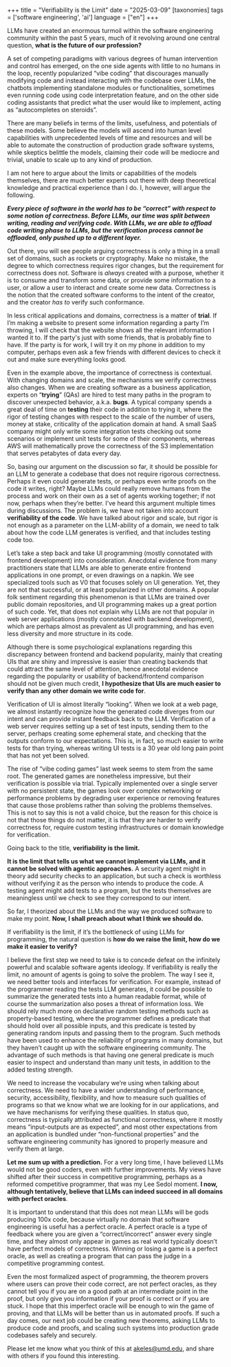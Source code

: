 +++
title = "Verifiability is the Limit"
date = "2025-03-09"
[taxonomies]
tags = ['software engineering', 'ai']
language = ["en"]
+++

LLMs have created an enormous turmoil within the software engineering community within the past 5 years, much of it revolving around one central question, **what is the future of our profession?**

A set of competing paradigms with various degrees of human intervention and control has emerged, on the one side agents with little to no humans in the loop, recently popularized “vibe coding” that discourages manually modifying code and instead interacting with the codebase over LLMs, the chatbots implementing standalone modules or functionalities, sometimes even running code using code interpretation feature, and on the other side coding assistants that predict what the user would like to implement, acting as “autocompletes on steroids”.

There are many beliefs in terms of the limits, usefulness, and potentials of these models. Some believe the models will ascend into human level capabilities with unprecedented levels of time and resources and will be able to automate the construction of production grade software systems, while skeptics belittle the models, claiming their code will be mediocre and trivial, unable to scale up to any kind of production.

I am not here to argue about the limits or capabilities of the models themselves, there are much better experts out there with deep theoretical knowledge and practical experience than I do. I, however, will argue the following.

***Every piece of software in the world has to be “correct” with respect to some notion of correctness. Before LLMs, our time was split between writing, reading and verifying code. With LLMs, we are able to offload code writing phase to LLMs, but the verification process cannot be offloaded, only pushed up to a different layer.***

Out there, you will see people arguing correctness is only a thing in a small set of domains, such as rockets or cryptography. Make no mistake, the degree to which correctness requires rigor changes, but the requirement for correctness does not. Software is *always* created with a purpose, whether it is to consume and transform some data, or provide some information to a user, or allow a user to interact and create some new data. Correctness is the notion that the created software conforms to the intent of the creator, and the creator *has to* verify such conformance.

In less critical applications and domains, correctness is a matter of **trial**. If I’m making a website to present some information regarding a party I’m throwing, I will check that the website shows all the relevant information I wanted it to. If the party's just with some friends, that is probably fine to have. If the party is for work, I will try it on my phone in addition to my computer, perhaps even ask a few friends with different devices to check it out and make sure everything looks good.

Even in the example above, the importance of correctness is contextual. With changing domains and scale, the mechanisms we verify correctness also changes. When we are creating software as a business application, experts on “**trying**” (QAs) are hired to test many paths in the program to discover unexpected behavior, a.k.a. **bugs**. A typical company spends a great deal of time on **testing** their code in addition to trying it, where the rigor of testing changes with respect to the scale of the number of users, money at stake, criticality of the application domain at hand. A small SaaS company might only write some integration tests checking out some scenarios or implement unit tests for some of their components, whereas AWS will mathematically prove the correctness of the S3 implementation that serves petabytes of data every day.

So, basing our argument on the discussion so far, it should be possible for an LLM to generate a codebase that does not require rigorous correctness. Perhaps it even could generate tests, or perhaps even write proofs on the code it writes, right? Maybe LLMs could really remove humans from the process and work on their own as a set of agents working together; if not now, perhaps when they’re better. I’ve heard this argument multiple times during discussions. The problem is, we have not taken into account **verifiability of the code**. We have talked about rigor and scale, but rigor is not enough as a parameter on the LLM-ability of a domain, we need to talk about how the code LLM generates is verified, and that includes testing code too.

Let’s take a step back and take UI programming (mostly connotated with frontend development) into consideration. Anecdotal evidence from many practitioners state that LLMs are able to generate entire frontend applications in one prompt, or even drawings on a napkin. We see specialized tools such as V0 that focuses solely on UI generation. Yet, they are not that successful, or at least popularized in other domains. A popular folk sentiment regarding this phenomenon is that LLMs are trained over public domain repositories, and UI programming makes up a great portion of such code. Yet, that does not explain why LLMs are not that popular in web server applications (mostly connotated with backend development), which are perhaps almost as prevalent as UI programming, and has even less diversity and more structure in its code.

Although there is some psychological explanations regarding this discrepancy between frontend and backend popularity, mainly that creating UIs that are shiny and impressive is easier than creating backends that could attract the same level of attention, hence anecdotal evidence regarding the popularity or usability of backend/frontend comparison should not be given much credit, **I hypothesize that UIs are much easier to verify than any other domain we write code for**.

Verification of UI is almost literally “looking”. When we look at a web page, we almost instantly recognize how the generated code diverges from our intent and can provide instant feedback back to the LLM. Verification of a web server requires setting up a set of test inputs, sending them to the server, perhaps creating some ephemeral state, and checking that the outputs conform to our expectations. This is, in fact, so much easier to write tests for than trying, whereas writing UI tests is a 30 year old long pain point that has not yet been solved.

The rise of “vibe coding games” last week seems to stem from the same root. The generated games are nonetheless impressive, but their verification is possible via trial. Typically implemented over a single server with no persistent state, the games look over complex networking or performance problems by degrading user experience or removing features that cause those problems rather than solving the problems themselves. This is not to say this is not a valid choice, but the reason for this choice is not that those things do not matter, it is that they are harder to verify correctness for, require custom testing infrastructures or domain knowledge for verification.

Going back to the title, **verifiability is the limit.**

**It is the limit that tells us what we cannot implement via LLMs, and it cannot be solved with agentic approaches.** A security agent might in theory add security checks to an application, but such a check is worthless without verifying it as the person who intends to produce the code. A testing agent might add tests to a program, but the tests themselves are meaningless until we check to see they correspond to our intent.

So far, I theorized about the LLMs and the way we produced software to make my point. **Now, I shall preach about what I think we should do.**

If verifiability is the limit, if it’s the bottleneck of using LLMs for programming, the natural question is **how do we raise the limit, how do we make it easier to verify?**

I believe the first step we need to take is to concede defeat on the infinitely powerful and scalable software agents ideology. If verifiability is really the limit, no amount of agents is going to solve the problem. The way I see it, we need better tools and interfaces for verification. For example, instead of the programmer reading the tests LLM generates, it could be possible to summarize the generated tests into a human readable format, while of course the summarization also poses a threat of information loss. We should rely much more on declarative random testing methods such as property-based testing, where the programmer defines a predicate that should hold over all possible inputs, and this predicate is tested by generating random inputs and passing them to the program. Such methods have been used to enhance the reliability of programs in many domains, but they haven’t caught up with the software engineering community. The advantage of such methods is that having one general predicate is much easier to inspect and understand than many unit tests, in addition to the added testing strength.

We need to increase the vocabulary we’re using when talking about correctness. We need to have a wider understanding of performance, security, accessibility, flexibility, and how to measure such qualities of programs so that we know what we are looking for in our applications, and we have mechanisms for verifying these qualities. In status quo, correctness is typically attributed as functional correctness, where it mostly means “input-outputs are as expected”, and most other expectations from an application is bundled under “non-functional properties” and the software engineering community has ignored to properly measure and verify them at large.

**Let me sum up with a prediction.** For a very long time, I have believed LLMs would not be good coders, even with further improvements. My views have shifted after their success in competitive programming, perhaps as a reformed competitive programmer, that was my Lee Sedol moment. **I now, although tentatively, believe that LLMs can indeed succeed in all domains with perfect oracles**.

It is important to understand that this does not mean LLMs will be gods producing 100x code, because virtually no domain that software engineering is useful has a perfect oracle. A perfect oracle is a type of feedback where you are given a “correct/incorrect” answer every single time, and they almost only appear in games as real world typically doesn’t have perfect models of correctness. Winning or losing a game is a perfect oracle, as well as creating a program that can pass the judge in a competitive programming contest.

Even the most formalized aspect of programming, the theorem provers where users can prove their code correct, are not perfect oracles, as they cannot tell you if you are on a good path at an intermediate point in the proof, but only give you information if your proof is correct or if you are stuck. I hope that this imperfect oracle will be enough to win the game of proving, and that LLMs will be better than us in automated proofs. If such a day comes, our next job could be creating new theorems, asking LLMs to produce code and proofs, and scaling such systems into production grade codebases safely and securely.

Please let me know what you think of this at [akeles@umd.edu](mailto:akeles@umd.edu), and share with others if you found this interesting.